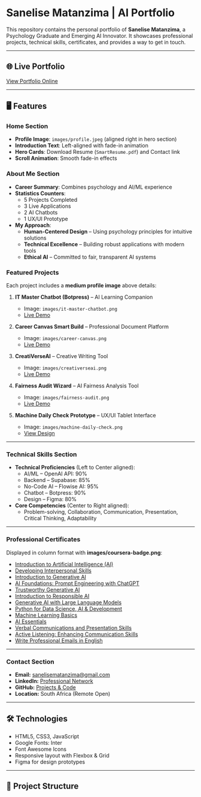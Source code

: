 # Sanelise Matanzima | AI Portfolio

This repository contains the personal portfolio of **Sanelise Matanzima**, a Psychology Graduate and Emerging AI Innovator. It showcases professional projects, technical skills, certificates, and provides a way to get in touch.

---

## 🌐 Live Portfolio

[View Portfolio Online](https://sanelise01.github.io/Sanelise_Matanzima_portfolio/)

---

## 🖥️ Features

### Home Section
- **Profile Image**: `images/profile.jpeg` (aligned right in hero section)
- **Introduction Text**: Left-aligned with fade-in animation
- **Hero Cards**: Download Resume (`SmartResume.pdf`) and Contact link
- **Scroll Animation**: Smooth fade-in effects

### About Me Section
- **Career Summary**: Combines psychology and AI/ML experience
- **Statistics Counters**:
  - 5 Projects Completed
  - 3 Live Applications
  - 2 AI Chatbots
  - 1 UX/UI Prototype
- **My Approach**:
  - **Human-Centered Design** – Using psychology principles for intuitive solutions
  - **Technical Excellence** – Building robust applications with modern tools
  - **Ethical AI** – Committed to fair, transparent AI systems

### Featured Projects
Each project includes a **medium profile image** above details:

1. **IT Master Chatbot (Botpress)** – AI Learning Companion  
   - Image: `images/it-master-chatbot.png`  
   - [Live Demo](https://cdn.botpress.cloud/webchat/v2.4/shareable.html?configUrl=https://files.bpcontent.cloud/2025/05/16/10/20250516102421-ZCIOC18F.json)

2. **Career Canvas Smart Build** – Professional Document Platform  
   - Image: `images/career-canvas.png`  
   - [Live Demo](https://lovable.dev/projects/2fdf0ff1-250f-4b5c-9e69-794e521563f8)

3. **CreatiVerseAI** – Creative Writing Tool  
   - Image: `images/creativerseai.png`  
   - [Live Demo](https://cloud.flowiseai.com/chatbot/d4baf847-e9e1-4de2-9a22-c910eec44299)

4. **Fairness Audit Wizard** – AI Fairness Analysis Tool  
   - Image: `images/fairness-audit.png`  
   - [Live Demo](https://lovable.dev/projects/58f62fa0-cadc-42b7-9d05-3732e176e4ab)

5. **Machine Daily Check Prototype** – UX/UI Tablet Interface  
   - Image: `images/machine-daily-check.png`  
   - [View Design](https://www.figma.com/proto/4l9za9IJtBn06GS4tPwqfj/Machine-Daily-Check_Prototype?node-id=13-3&p=f&t=MxOoZKrUt6grOVLa-1&scaling=scale-down&content-scaling=fixed&page-id=0%3A1&starting-point-node-id=13%3A3)

---

### Technical Skills Section
- **Technical Proficiencies** (Left to Center aligned):
  - AI/ML – OpenAI API: 90%
  - Backend – Supabase: 85%
  - No-Code AI – Flowise AI: 95%
  - Chatbot – Botpress: 90%
  - Design – Figma: 80%
- **Core Competencies** (Center to Right aligned):
  - Problem-solving, Collaboration, Communication, Presentation, Critical Thinking, Adaptability

---

### Professional Certificates
Displayed in column format with **images/coursera-badge.png**:

- [Introduction to Artificial Intelligence (AI)](https://coursera.org/share/116adc0ba58dd0b23cbba35205d9703a)
- [Developing Interpersonal Skills](https://coursera.org/share/424029d2939ebc71656afba735f93132)
- [Introduction to Generative AI](https://coursera.org/share/ad6a6eeb0e65dc8951dac04bfc5c843d)
- [AI Foundations: Prompt Engineering with ChatGPT](https://coursera.org/share/a6281597ce5be7c5b209010f3d438359)
- [Trustworthy Generative AI](https://coursera.org/share/b7435e8ddd655f498a54c1b8add9acc2)
- [Introduction to Responsible AI](https://coursera.org/share/95692270160e080987fb809f50af1ccb)
- [Generative AI with Large Language Models](https://coursera.org/share/e09e9aa4e64345fe45476080f85f0c8d)
- [Python for Data Science, AI & Development](https://coursera.org/share/80055eff26270412a7a8a1dde4386257)
- [Machine Learning Basics](https://coursera.org/share/daf2a212ac3aad787eb3da760e2b186a)
- [AI Essentials](https://coursera.org/share/47fc67540ae6ac1a1cb411fbabc18ccd)
- [Verbal Communications and Presentation Skills](https://coursera.org/share/5900153b977c237a5e53c4ff0b28a3de)
- [Active Listening: Enhancing Communication Skills](https://coursera.org/share/b8c694effc59f58162b611d66527b510)
- [Write Professional Emails in English](https://coursera.org/share/9de76ba1c95976acd8f09fc411e772f9)

---

### Contact Section
- **Email:** sanelisematanzima@gmail.com  
- **LinkedIn:** [Professional Network](www.linkedin.com/in/sanelise-matanzima-76384b309)  
- **GitHub:** [Projects & Code](https://github.com/Sanelise01)  
- **Location:** South Africa (Remote Open)

---

## 🛠️ Technologies
- HTML5, CSS3, JavaScript
- Google Fonts: Inter
- Font Awesome Icons
- Responsive layout with Flexbox & Grid
- Figma for design prototypes

---

## 📂 Project Structure


